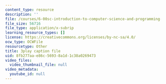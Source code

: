```yaml
---
content_type: resource
description: ''
file: /courses/6-00sc-introduction-to-computer-science-and-programming-spring-2011/8fb277aae86c56938a1d1c38a0269473_K1w2o5i0NGQ.vtt
file_size: 56716
file_type: application/x-subrip
learning_resource_types: []
license: https://creativecommons.org/licenses/by-nc-sa/4.0/
ocw_type: OCWFile
resourcetype: Other
title: 3play caption file
uid: 8fb277aa-e86c-5693-8a1d-1c38a0269473
video_files:
  video_thumbnail_file: null
video_metadata:
  youtube_id: null
---
```

